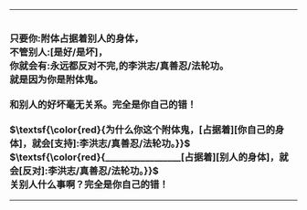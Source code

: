 <h3>
<br><hr>
<br>只要你:附体占据着别人的身体，
<br>不管别人:[是好/是坏]，
<br>你就会有:永远都反对不完,的李洪志/真善忍/法轮功。
<br>就是因为你是附体鬼。
<br>
<br>和别人的好坏毫无关系。完全是你自己的错！
<br>
<br>$\textsf{\color{red}{为什么你这个附体鬼，[占据着][你自己的身体]，就会[支持]:李洪志/真善忍/法轮功。}}$
<br>$\textsf{\color{red}{_________________[占据着][别人的身体]，就会[反对]:李洪志/真善忍/法轮功。}}$
<br>关别人什么事啊？完全是你自己的错！
<br><hr>
</h3>
